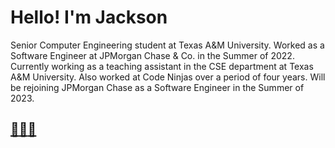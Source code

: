 # Hello! I'm Jackson

Senior Computer Engineering student at Texas A&M University. Worked as a Software Engineer at JPMorgan Chase & Co. in the Summer of 2022. Currently working as a teaching assistant in the CSE department at Texas A&M University. Also worked at Code Ninjas over a period of four years. Will be rejoining JPMorgan Chase as a Software Engineer in the Summer of 2023.

## [📧](mailto:jagmachat@gmail.com)[📄](Documents/Jackson_Hagood_Resume.pdf)[🌐](https://www.jacksonhagood.com/)